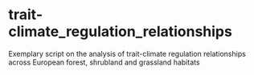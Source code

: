 # trait-climate_regulation_relationships
Exemplary script on the analysis of trait-climate regulation relationships across European forest, shrubland and grassland habitats
